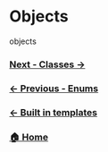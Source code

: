 
# Objects

objects

### [Next - Classes →](./classes.md)
### [← Previous - Enums](../enums.md)
### [← Built in templates](../built-in-templates.md)
### [🏠 Home](../introduction.md)